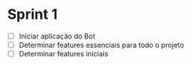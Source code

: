 # Sprint 1

- [ ] Iniciar aplicação do Bot
- [ ] Determinar features essenciais para todo o projeto
- [ ] Determinar features iniciais

